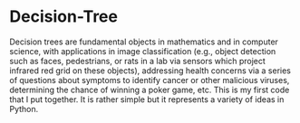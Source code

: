 Decision-Tree
=============

Decision trees are fundamental objects in mathematics and in computer science, with applications in image classification (e.g., object detection such as faces, pedestrians, or rats in a lab via sensors which project infrared red grid on these objects), addressing health concerns via a series of questions about symptoms to identify cancer or other malicious viruses, determining the chance of winning a poker game, etc. This is my first code that I put together. It is rather simple but it represents a variety of ideas in Python.
